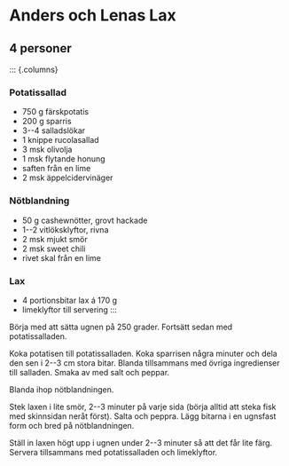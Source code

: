 # Anders och Lenas Lax

## 4 personer

::: {.columns}
### Potatissallad

-   750 g färskpotatis
-   200 g sparris
-   3--4 salladslökar
-   1 knippe rucolasallad
-   3 msk olivolja
-   1 msk flytande honung
-   saften från en lime
-   2 msk äppelcidervinäger

### Nötblandning

-   50 g cashewnötter, grovt hackade
-   1--2 vitlöksklyftor, rivna
-   2 msk mjukt smör
-   2 msk sweet chili
-   rivet skal från en lime

### Lax

-   4 portionsbitar lax á 170 g
-   limeklyftor till servering
:::

Börja med att sätta ugnen på 250 grader. Fortsätt sedan med
potatissalladen.

Koka potatisen till potatissalladen. Koka sparrisen några minuter och
dela den sen i 2--3 cm stora bitar. Blanda tillsammans med övriga
ingredienser till salladen. Smaka av med salt och peppar.

Blanda ihop nötblandningen.

Stek laxen i lite smör, 2--3 minuter på varje sida (börja alltid att
steka fisk med skinnsidan neråt först). Salta och peppra. Lägg bitarna i
en ugnsfast form och bred på nötblandningen.

Ställ in laxen högt upp i ugnen under 2--3 minuter så att det får lite
färg. Servera tillsammans med potatissalladen och limeklyftor.
